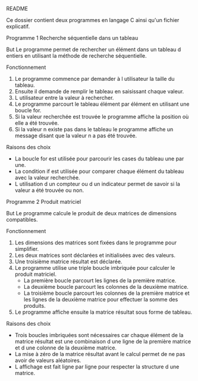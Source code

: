 README

Ce dossier contient deux programmes en langage C ainsi qu'un fichier explicatif.

Programme 1  Recherche séquentielle dans un tableau

But
Le programme permet de rechercher un élément dans un tableau d entiers en utilisant la méthode de recherche séquentielle.

Fonctionnement
1. Le programme commence par demander à l utilisateur la taille du tableau.
2. Ensuite il demande de remplir le tableau en saisissant chaque valeur.
3. L utilisateur entre la valeur à rechercher.
4. Le programme parcourt le tableau élément par élément en utilisant une boucle for.
5. Si la valeur recherchée est trouvée le programme affiche la position où elle a été trouvée.
6. Si la valeur n existe pas dans le tableau le programme affiche un message disant que la valeur n a pas été trouvée.

Raisons des choix
- La boucle for est utilisée pour parcourir les cases du tableau une par une.
- La condition if est utilisée pour comparer chaque élément du tableau avec la valeur recherchée.
- L utilisation d un compteur ou d un indicateur permet de savoir si la valeur a été trouvée ou non.

Programme 2  Produit matriciel

But
Le programme calcule le produit de deux matrices de dimensions compatibles.

Fonctionnement
1. Les dimensions des matrices sont fixées dans le programme pour simplifier.
2. Les deux matrices sont déclarées et initialisées avec des valeurs.
3. Une troisième matrice résultat est déclarée.
4. Le programme utilise une triple boucle imbriquée pour calculer le produit matriciel.
   - La première boucle parcourt les lignes de la première matrice.
   - La deuxième boucle parcourt les colonnes de la deuxième matrice.
   - La troisième boucle parcourt les colonnes de la première matrice et les lignes de la deuxième matrice pour effectuer la somme des produits.
5. Le programme affiche ensuite la matrice résultat sous forme de tableau.

Raisons des choix
- Trois boucles imbriquées sont nécessaires car chaque élément de la matrice résultat est une combinaison d une ligne de la première matrice et d une colonne de la deuxième matrice.
- La mise à zéro de la matrice résultat avant le calcul permet de ne pas avoir de valeurs aléatoires.
- L affichage est fait ligne par ligne pour respecter la structure d une matrice.

